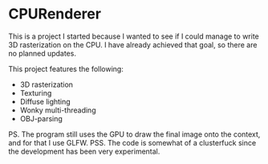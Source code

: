 # CPURenderer

This is a project I started because I wanted to see if I could manage to write 3D rasterization on the CPU. I have already achieved that goal, so there are no planned updates.

This project features the following:
- 3D rasterization
- Texturing
- Diffuse lighting
- Wonky multi-threading
- OBJ-parsing

PS. The program still uses the GPU to draw the final image onto the context, and for that I use GLFW. 
PSS. The code is somewhat of a clusterfuck since the development has been very experimental.
